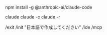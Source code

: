 npm install -g @anthropic-ai/claude-code

claude
claude -c
claude -r

/exit
/init "日本語で作成してください"
/ide
/mcp

